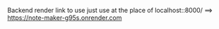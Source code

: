 Backend render link to use just use at the place of localhost::8000/ ==>         https://note-maker-g95s.onrender.com

